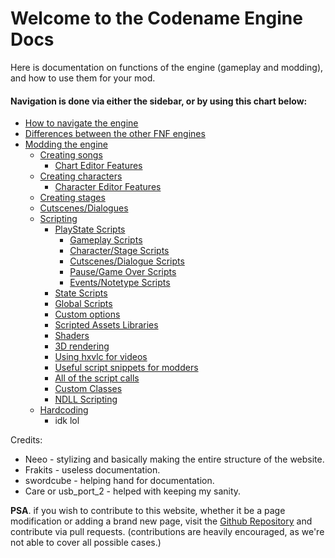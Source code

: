# Welcome to the Codename Engine Docs
Here is documentation on functions of the engine (gameplay and modding), and how to use them for your mod.

#### Navigation is done via either the sidebar, or by using this chart below:
- <a href="./docs/How to navigate the engine.md">How to navigate the engine</a>
- <a href="./docs/Differences between the other FNF engines.md">Differences between the other FNF engines</a>
- <a href="./docs/Modding The Engine/index.md">Modding the engine</a>
    - <a href="./docs/Modding The Engine/Creating songs/index.md">Creating songs</a>
        - <a href="./docs/Modding The Engine/Creating songs/Chart Editor Features.md">Chart Editor Features</a>
    - <a href="./docs/Modding The Engine/Creating characters/index.md">Creating characters</a>
        - <a href="./docs/Modding The Engine/Creating characters/Character Editor Features.md">Character Editor Features</a>
    - <a href="./docs/Modding The Engine/Creating stages/index.md">Creating stages</a>
    - <a href="./docs/Modding The Engine/Cutscenes or Dialogues.md">Cutscenes/Dialogues</a>
    - <a href="./docs/Modding The Engine/Scripting/index.md">Scripting</a>
        - <a href="./docs/Modding The Engine/Scripting/PlayState Scripts/index.md">PlayState Scripts</a>
            - <a href="./docs/Modding The Engine/Scripting/PlayState Scripts/Gameplay Scripts.md">Gameplay Scripts</a>
            - <a href="./docs/Modding The Engine/Scripting/PlayState Scripts/Character or Stage Scripts.md">Character/Stage Scripts</a>
            - <a href="./docs/Modding The Engine/Scripting/PlayState Scripts/Cutscenes or Dialogue Scripts.md">Cutscenes/Dialogue Scripts</a>
            - <a href="./docs/Modding The Engine/Scripting/PlayState Scripts/Pause or Game Over Scripts.md">Pause/Game Over Scripts</a>
            - <a href="./docs/Modding The Engine/Scripting/PlayState Scripts/Events or Notetype Scripts.md">Events/Notetype Scripts</a>
        - <a href="./docs/Modding The Engine/Scripting/State Scripts.md">State Scripts</a>
        - <a href="./docs/Modding The Engine/Scripting/Global Scripts.md">Global Scripts</a>
        - <a href="./docs/Modding The Engine/Scripting/Custom options.md">Custom options</a>
        - <a href="./docs/Modding The Engine/Scripting/Scripted Assets Libraries.md">Scripted Assets Libraries</a>
        - <a href="./docs/Modding The Engine/Scripting/Shaders.md">Shaders</a>
        - <a href="./docs/Modding The Engine/Scripting/3D rendering.md">3D rendering</a>
        - <a href="./docs/Modding The Engine/Scripting/Using hxvlc for videos.md">Using hxvlc for videos</a>
        - <a href="./docs/Modding The Engine/Scripting/Useful script snippets for modders.md">Useful script snippets for modders</a>
        - <a href="./docs/Modding The Engine/Scripting/All of the script calls.md">All of the script calls</a>
        - <a href="./docs/Modding The Engine/Scripting/Custom Classes.md">Custom Classes</a>
        - <a href="./docs/Modding The Engine/Scripting/NDLL Scripting.md">NDLL Scripting</a>
    - <a href="./docs/Modding The Engine/Hardcoding/index.md">Hardcoding</a>
        - idk lol
    


Credits:
- Neeo - stylizing and basically making the entire structure of the website.
- Frakits - useless documentation.
- swordcube - helping hand for documentation.
- Care or usb_port_2 - helped with keeping my sanity.

**PSA**. if you wish to contribute to this website, whether it be a page modification or adding a brand new page, visit the <a href="">Github Repository</a> and contribute via pull requests. (contributions are heavily encouraged, as we're not able to cover all possible cases.)